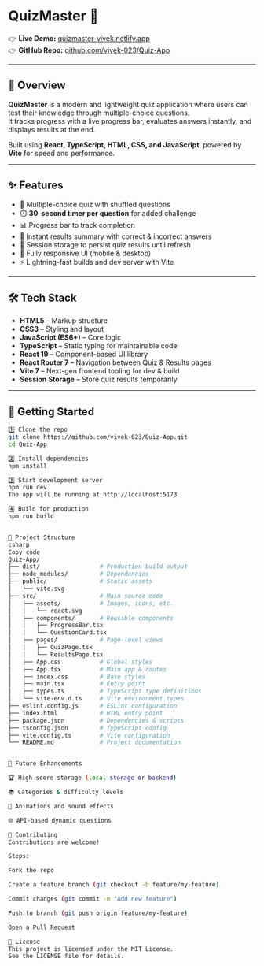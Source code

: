 # QuizMaster 🎯  

👉 **Live Demo:** [quizmaster-vivek.netlify.app](https://quizmaster-vivek.netlify.app/)  
👉 **GitHub Repo:** [github.com/vivek-023/Quiz-App](https://github.com/vivek-023/Quiz-App/tree/main)  

---

## 🌟 Overview
**QuizMaster** is a modern and lightweight quiz application where users can test their knowledge through multiple-choice questions.  
It tracks progress with a live progress bar, evaluates answers instantly, and displays results at the end.  

Built using **React, TypeScript, HTML, CSS, and JavaScript**, powered by **Vite** for speed and performance.  

---

## ✨ Features
- 🎲 Multiple-choice quiz with shuffled questions  
- ⏱️ **30-second timer per question** for added challenge  
- 📊 Progress bar to track completion  
- 📝 Instant results summary with correct & incorrect answers  
- 💾 Session storage to persist quiz results until refresh  
- 📱 Fully responsive UI (mobile & desktop)  
- ⚡ Lightning-fast builds and dev server with Vite  

---

## 🛠️ Tech Stack
- **HTML5** – Markup structure  
- **CSS3** – Styling and layout  
- **JavaScript (ES6+)** – Core logic  
- **TypeScript** – Static typing for maintainable code  
- **React 19** – Component-based UI library  
- **React Router 7** – Navigation between Quiz & Results pages  
- **Vite 7** – Next-gen frontend tooling for dev & build  
- **Session Storage** – Store quiz results temporarily  

---

## 🚀 Getting Started
```bash
1️⃣ Clone the repo
git clone https://github.com/vivek-023/Quiz-App.git
cd Quiz-App

2️⃣ Install dependencies
npm install

3️⃣ Start development server
npm run dev
The app will be running at http://localhost:5173

4️⃣ Build for production
npm run build


📂 Project Structure
csharp
Copy code
Quiz-App/
├── dist/                 # Production build output
├── node_modules/         # Dependencies
├── public/               # Static assets
│   └── vite.svg
├── src/                  # Main source code
│   ├── assets/           # Images, icons, etc.
│   │   └── react.svg
│   ├── components/       # Reusable components
│   │   ├── ProgressBar.tsx
│   │   └── QuestionCard.tsx
│   ├── pages/            # Page-level views
│   │   ├── QuizPage.tsx
│   │   └── ResultsPage.tsx
│   ├── App.css           # Global styles
│   ├── App.tsx           # Main app & routes
│   ├── index.css         # Base styles
│   ├── main.tsx          # Entry point
│   ├── types.ts          # TypeScript type definitions
│   └── vite-env.d.ts     # Vite environment types
├── eslint.config.js      # ESLint configuration
├── index.html            # HTML entry point
├── package.json          # Dependencies & scripts
├── tsconfig.json         # TypeScript config
├── vite.config.ts        # Vite configuration
└── README.md             # Project documentation


🔮 Future Enhancements

🏆 High score storage (local storage or backend)

📚 Categories & difficulty levels

🎨 Animations and sound effects

🌐 API-based dynamic questions

🤝 Contributing
Contributions are welcome!

Steps:

Fork the repo

Create a feature branch (git checkout -b feature/my-feature)

Commit changes (git commit -m "Add new feature")

Push to branch (git push origin feature/my-feature)

Open a Pull Request

📜 License
This project is licensed under the MIT License.
See the LICENSE file for details.

